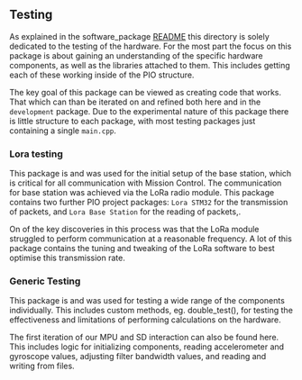 ## Testing

As explained in the software_package [README](./software_package/README.md) this directory is solely dedicated to the testing of the hardware. For the most part the focus on this package is about gaining an understanding of the specific hardware components, as well as the libraries attached to them. This includes getting each of these working inside of the PIO structure.

The key goal of this package can be viewed as creating code that works. That which can than be iterated on and refined both here and in the `development` package. Due to the experimental nature of this package there is little structure to each package, with most testing packages just containing a single `main.cpp`.

### Lora testing

This package is and was used for the initial setup of the base station, which is critical for all communication with Mission Control. The communication for base station was achieved via the LoRa radio module. This package contains two further PIO project packages: `Lora STM32` for the transmission of packets, and `Lora Base Station` for the reading of packets,.

On of the key discoveries in this process was that the LoRa module struggled to perform communication at a reasonable frequency. A lot of this package contains the tuning and tweaking of the LoRa software to best optimise this transmission rate.

### Generic Testing

This package is and was used for testing a wide range of the components individually. This includes custom methods, eg. double_test(), for testing the effectiveness and limitations of performing calculations on the hardware.

The first iteration of our MPU and SD interaction can also be found here. This includes logic for initializing components, reading accelerometer and gyroscope values, adjusting filter bandwidth values, and reading and writing from files.
